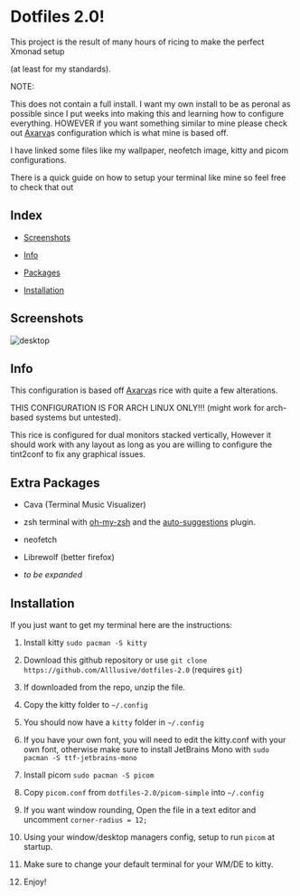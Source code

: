 # Dotfiles 2.0!

This project is the result of many hours of ricing to make the perfect Xmonad setup

(at least for my standards).

NOTE:

This does not contain a full install. I want my own install to be as peronal as possible since I put weeks into making this and learning how to configure everything. HOWEVER if you want something similar to mine please check out [Axarva](https://github.com/Axarva/dotfiles-2.0)s configuration which is what mine is based off.

I have linked some files like my wallpaper, neofetch image, kitty and picom configurations. 

There is a quick guide on how to setup your terminal like mine so feel free to check that out

## Index

- [Screenshots](https://github.com/Alllusive/dotfiles-2.0/edit/main/README.md#screenshots)

- [Info](https://github.com/Alllusive/dotfiles-2.0/edit/main/README.md#info)

- [Packages](https://github.com/Alllusive/dotfiles-2.0/edit/main/README.md#extra-packages)

- [Installation](https://github.com/Alllusive/dotfiles-2.0/edit/main/README.md#installation)


## Screenshots
![desktop](https://user-images.githubusercontent.com/99632976/224847936-71419083-59f4-4f63-b3c5-4f332d624904.png)

## Info
This configuration is based off [Axarva](https://github.com/Axarva/dotfiles-2.0)s rice with quite a few alterations.

THIS CONFIGURATION IS FOR ARCH LINUX ONLY!!! (might work for arch-based systems but untested).

This rice is configured for dual monitors stacked vertically, However it should work with any layout as long as you are willing to configure the tint2conf to fix any graphical issues.


## Extra Packages

- Cava (Terminal Music Visualizer)

- zsh terminal with [oh-my-zsh](https://github.com/ohmyzsh/ohmyzsh) and the [auto-suggestions](https://github.com/zsh-users/zsh-autosuggestions) plugin.

- neofetch

- Librewolf (better firefox)

- *to be expanded*

## Installation

If you just want to get my terminal here are the instructions:

1. Install kitty `sudo pacman -S kitty`

2. Download this github repository or use `git clone https://github.com/Alllusive/dotfiles-2.0` (requires `git`)

3. If downloaded from the repo, unzip the file.

4. Copy the kitty folder to `~/.config`

5. You should now have a `kitty` folder in `~/.config`

6. If you have your own font, you will need to edit the kitty.conf with your own font, otherwise make sure to install JetBrains Mono with `sudo pacman -S ttf-jetbrains-mono`

7. Install picom `sudo pacman -S picom`

8. Copy `picom.conf` from `dotfiles-2.0/picom-simple` into `~/.config`

9. If you want window rounding, Open the file in a text editor and uncomment `corner-radius = 12;`

10. Using your window/desktop managers config, setup to run `picom` at startup.

11. Make sure to change your default terminal for your WM/DE to kitty.

12. Enjoy!

